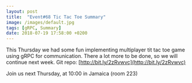 ```yaml
---
layout: post
title:  "Event#68 Tic Tac Toe Summary"
image: /images/default.jpg
tags: [gRPC, Summary]
date: 2018-07-19 17:58:00 +0200
---
```


This Thursday we had some fun implementing multiplayer tit tac toe game using gRPC for communication. There a lot more to be done, so we will continue next week. Git repo: [http://bit.ly/2zRvwvc](http://bit.ly/2zRvwvc)

Join us next Thursday, at 10:00 in Jamaica (room 223)
